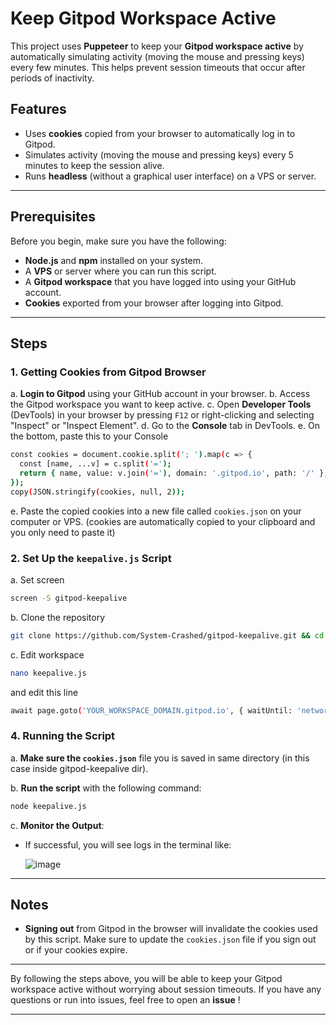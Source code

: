# Keep Gitpod Workspace Active

This project uses **Puppeteer** to keep your **Gitpod workspace active** by automatically simulating activity (moving the mouse and pressing keys) every few minutes. This helps prevent session timeouts that occur after periods of inactivity.

## Features
- Uses **cookies** copied from your browser to automatically log in to Gitpod.
- Simulates activity (moving the mouse and pressing keys) every 5 minutes to keep the session alive.
- Runs **headless** (without a graphical user interface) on a VPS or server.

---

## Prerequisites
Before you begin, make sure you have the following:
- **Node.js** and **npm** installed on your system.
- A **VPS** or server where you can run this script.
- A **Gitpod workspace** that you have logged into using your GitHub account.
- **Cookies** exported from your browser after logging into Gitpod.

---

## Steps

### 1. Getting Cookies from Gitpod Browser

a. **Login to Gitpod** using your GitHub account in your browser.
b. Access the Gitpod workspace you want to keep active.
c. Open **Developer Tools** (DevTools) in your browser by pressing `F12` or right-clicking and selecting "Inspect" or "Inspect Element".
d. Go to the **Console** tab in DevTools.
e. On the bottom, paste this to your Console
```bash
const cookies = document.cookie.split('; ').map(c => {
  const [name, ...v] = c.split('=');
  return { name, value: v.join('='), domain: '.gitpod.io', path: '/' };
});
copy(JSON.stringify(cookies, null, 2));
```
e. Paste the copied cookies into a new file called `cookies.json` on your computer or VPS.
   (cookies are automatically copied to your clipboard and you only need to paste it)

### 2. Set Up the `keepalive.js` Script

a. Set screen
```bash
screen -S gitpod-keepalive
```

b. Clone the repository
```bash
git clone https://github.com/System-Crashed/gitpod-keepalive.git && cd gitpod-keepalive.git && npm puppeteer fs
```

c. Edit workspace
```bash
nano keepalive.js
```
and edit this line
```bash
await page.goto('YOUR_WORKSPACE_DOMAIN.gitpod.io', { waitUntil: 'networkidle2' });
```

### 4. Running the Script

a. **Make sure the `cookies.json`** file you is saved in same directory (in this case inside gitpod-keepalive dir).

b. **Run the script** with the following command:

```bash
node keepalive.js
```

c. **Monitor the Output**:
   - If successful, you will see logs in the terminal like:
     
     ![image](https://github.com/user-attachments/assets/194ee0c4-602c-44a9-ad1a-dfc6d0a6c8bf)

---

## Notes
- **Signing out** from Gitpod in the browser will invalidate the cookies used by this script. Make sure to update the `cookies.json` file if you sign out or if your cookies expire.
---

By following the steps above, you will be able to keep your Gitpod workspace active without worrying about session timeouts. If you have any questions or run into issues, feel free to open an **issue** !

---
